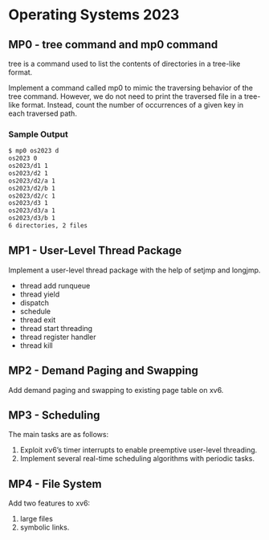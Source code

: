 # Operating Systems 2023

## MP0 - tree command and mp0 command
tree is a command used to list the contents of directories in a tree-like format. 

Implement a command called mp0 to mimic the traversing behavior of the tree command. However, we do not need to
print the traversed file in a tree-like format. Instead, count the number of occurrences of a given key in each traversed path.

### Sample Output
```bash
$ mp0 os2023 d
os2023 0
os2023/d1 1
os2023/d2 1
os2023/d2/a 1
os2023/d2/b 1
os2023/d2/c 1
os2023/d3 1
os2023/d3/a 1
os2023/d3/b 1
6 directories, 2 files
```

## MP1 - User-Level Thread Package
Implement a user-level thread package with the help of setjmp and longjmp. 
- thread add runqueue
- thread yield
- dispatch
- schedule
- thread exit
- thread start threading
- thread register handler
- thread kill

## MP2 - Demand Paging and Swapping
Add demand paging and swapping to existing page table on xv6. 

## MP3 - Scheduling
The main tasks are as follows:
1. Exploit xv6’s timer interrupts to enable preemptive user-level threading.
2. Implement several real-time scheduling algorithms with periodic tasks.

## MP4 - File System
Add two features to xv6: 
1. large files 
2. symbolic links.